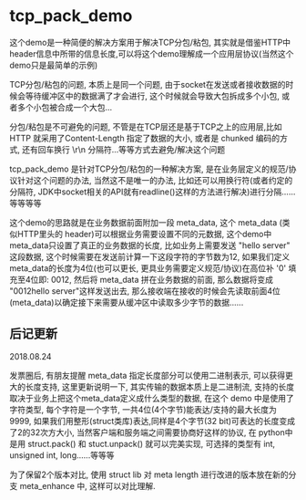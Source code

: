 # tcp_pack_demo

这个demo是一种简便的解决方案用于解决TCP分包/粘包, 其实就是借鉴HTTP中header信息中所带的信息长度,可以将这个demo理解成一个应用层协议(当然这个demo只是最简单的示例)

TCP分包/粘包的问题, 本质上是同一个问题, 由于socket在发送或者接收数据的时候会等待缓冲区中的数据满了才会进行, 这个时候就会导致大包拆成多个小包, 或者多个小包被合成一个大包...

分包/粘包是不可避免的问题, 不管是在TCP层还是基于TCP之上的应用层,比如 HTTP 就采用了Content-Length 指定了数据的大小, 或者是 chunked 编码的方式, 还有回车换行 \r\n 分隔符...等等方式去避免/解决这个问题

tcp_pack_demo 是针对TCP分包/粘包的一种解决方案, 是在业务层定义的规范/协议针对这个问题的办法, 当然这不是唯一的办法, 比如还可以用换行符(或者约定的分隔符, JDK中socket相关的API就有readline()这样的方法进行解决)进行分隔......等等等等

这个demo的思路就是在业务数据前面附加一段 meta_data, 这个 meta_data (类似HTTP里头的 header)可以根据业务需要设置不同的元数据, 这个demo中meta_data只设置了真正的业务数据的长度, 比如业务上需要发送 "hello server" 这段数据, 这个时候需要在发送前计算一下这段字符的字节数为12, 如果我们定义meta_data的长度为4位(也可以更长, 更具业务需要定义规范/协议)在高位补 '0' 填充至4位即: 0012, 然后将 meta_data 拼在业务数据的前面, 那么数据将变成 "0012hello server"这样发送出去, 那么接收端在接收的时候会先读取前面4位(meta_data)以确定接下来需要从缓冲区中读取多少字节的数据......

后记更新
----
2018.08.24

发票圈后, 有朋友提醒 meta_data 指定长度部分可以使用二进制表示, 可以获得更大的长度支持, 这里更新说明一下, 其实传输的数据本质上是二进制流, 支持的长度取决于业务上把这个meta_data定义成什么类型的数据, 在这个 demo 中是使用了字符类型, 每个字符是一个字节, 一共4位(4个字节)能表达/支持的最大长度为9999, 如果我们用整形(struct类库)表达,同样是4个字节(32 bit)可表达的长度变成了2的32次方大小, 当然客户端和服务端之间需要协商好这样的协议, 在 python中是用 struct.pack() 和 stuct.unpack() 就可以完美实现, 可选择的类型有 int, unsigned int, long......等等等

为了保留2个版本对比, 使用 struct lib 对 meta length 进行改进的版本放在新的分支 meta_enhance 中, 这样可以对比理解.
